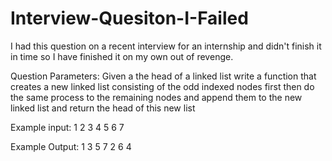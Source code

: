# Interview-Quesiton-I-Failed
I had this question on a recent interview for an internship and didn't finish it in time so I have finished it on my own out of revenge.

Question Parameters:
  Given a the head of a linked list write a function that creates a new linked list consisting of the odd indexed nodes first then do the same process to the remaining nodes and append them to the new linked list and return the head of this new list

Example input:
1 2 3 4 5 6 7

Example Output:
1 3 5 7 2 6 4
